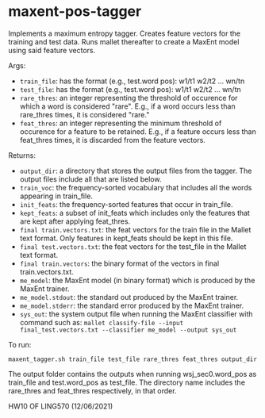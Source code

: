 # maxent-pos-tagger
Implements a maximum entropy tagger. Creates feature vectors for the training and test data. Runs mallet thereafter
to create a MaxEnt model using said feature vectors.

Args: 
* ```train_file```: has the format (e.g., test.word pos): w1/t1 w2/t2 ... wn/tn
* ```test_file```: has the format (e.g., test.word pos): w1/t1 w2/t2 ... wn/tn
* ```rare_thres```: an integer representing the threshold of occurence for which a word is considered "rare". E.g., if a word occurs less than rare_thres times, it is considered "rare." 
* ```feat_thres```: an integer representing the minimum threshold of occurence for a feature to be retained. E.g., if a feature occurs less than feat_thres times, it is discarded from the feature vectors. 


Returns: 
* ```output_dir```: a directory that stores the output files from the tagger. The output files include all that are listed below. 
* ```train_voc```: the frequency-sorted vocabulary that includes all the words appearing in train_file. 
* ```init_feats```: the frequency-sorted features that occur in train_file. 
* ```kept_feats```: a subset of init_feats which includes only the features that are kept after applying feat_thres.  
* ```final train.vectors.txt```: the feat vectors for the train file in the Mallet text format. Only features in kept_feats should be kept in this file. 
* ```final test.vectors.txt```: the feat vectors for the test_file in the Mallet text format. 
* ```final train.vectors```: the binary format of the vectors in final train.vectors.txt.
* ```me_model```: the MaxEnt model (in binary format) which is produced by the MaxEnt trainer.
* ```me_model.stdout```: the standard out produced by the MaxEnt trainer. 
* ```me_model.stderr```: the standard error produced by the MaxEnt trainer. 
* ```sys_out```: the system output file when running the MaxEnt classifier with command such as: ```mallet classify-file --input final_test.vectors.txt --classifier me_model --output sys_out```

To run: 
```
maxent_tagger.sh train_file test_file rare_thres feat_thres output_dir
```

The output folder contains the outputs when running wsj_sec0.word_pos as train_file and test.word_pos as test_file. The directory name includes the rare_thres and feat_thres respectively, in that order. 

HW10 OF LING570 (12/06/2021)